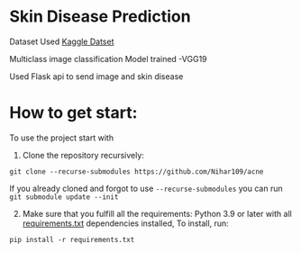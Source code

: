 # Skin Disease Prediction

Dataset Used <a href="https://www.kaggle.com/datasets/shubhamgoel27/dermnet">Kaggle Datset</a>

Multiclass image classification Model trained -VGG19

Used Flask api to send image and skin disease


# How to get start:

To use the project start with
1. Clone the repository recursively:

`git clone --recurse-submodules https://github.com/Nihar109/acne`

If you already cloned and forgot to use `--recurse-submodules` you can run `git submodule update --init`

2. Make sure that you fulfill all the requirements: Python 3.9 or later with all [requirements.txt](https://github.com/Nihar109/acne/requirements.txt) dependencies installed, To install, run:

`pip install -r requirements.txt`
